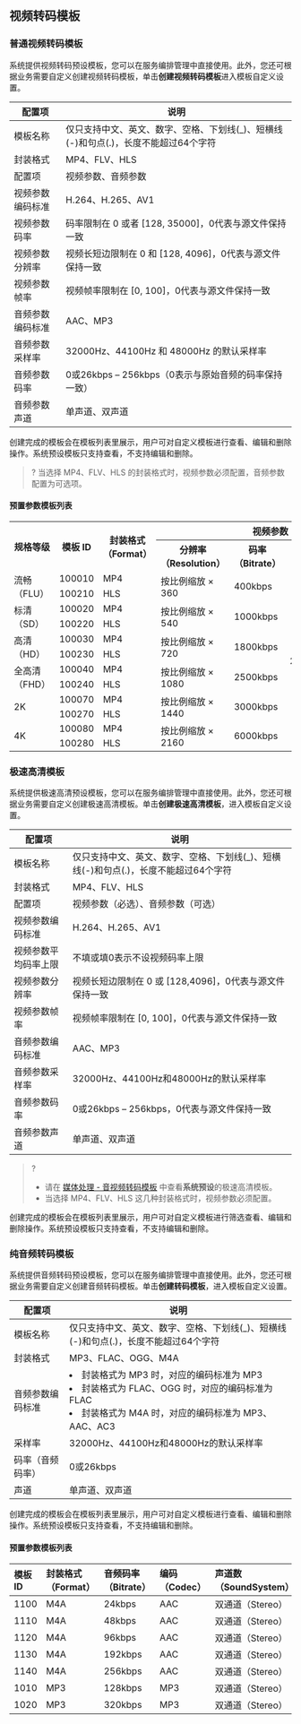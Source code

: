 ## 视频转码模板[](id:vtrans)

### 普通视频转码模板[](id:nvtrans)
系统提供视频转码预设模板，您可以在服务编排管理中直接使用。此外，您还可根据业务需要自定义创建视频转码模板，单击**创建视频转码模板**进入模板自定义设置。

|  配置项| 说明 |
| --- | ----|
|    模板名称    |    仅只支持中文、英文、数字、空格、下划线(\_)、短横线(-)和句点(.)，长度不能超过64个字符    |  
|    封装格式    |    MP4、FLV、HLS    |  
|    配置项    |    视频参数、音频参数    |  
|    视频参数编码标准    |    H.264、H.265、AV1    |  
|    视频参数码率    |  码率限制在 0 或者 [128, 35000]，0代表与源文件保持一致    |  
|    视频参数分辨率    | 视频长短边限制在 0 和 [128, 4096]，0代表与源文件保持一致  |  
|    视频参数帧率    |视频帧率限制在 [0, 100]，0代表与源文件保持一致   |  
|    音频参数编码标准    |    AAC、MP3    |  
|    音频参数采样率    |    32000Hz、44100Hz 和 48000Hz 的默认采样率    |  
|    音频参数码率    |    0或26kbps – 256kbps（0表示与原始音频的码率保持一致）    |  
|    音频参数声道    |    单声道、双声道    |  

创建完成的模板会在模板列表里展示，用户可对自定义模板进行查看、编辑和删除操作。系统预设模板只支持查看，不支持编辑和删除。

>? 当选择 MP4、FLV、HLS 的封装格式时，视频参数必须配置，音频参数配置为可选项。

#### 预置参数模板列表

<table class="table auto-table"><tbody><tr><th colspan="1" rowspan="2">规格等级</th><th colspan="1" rowspan="2">模板 ID</th><th colspan="1" rowspan="2">封装格式（Format）</th><th colspan="4">视频参数</th><th colspan="4">音频参数</th></tr>
<tr><th colspan="1">分辨率（Resolution）</th><th colspan="1">码率（Bitrate）</th><th colspan="1">帧率（FPS）</th><th colspan="1">编码（Codec）</th><th colspan="1">码率（Bitrate）</th><th colspan="1">采样频率（SampleRate）</th><th colspan="1">音频声道数（SoundSystem）</th><th colspan="1">编码（Codec）</th></tr>
<tr><td colspan="1" rowspan="2">流畅（FLU）</td><td colspan="1">100010</td><td colspan="1">MP4</td><td colspan="1" rowspan="2">按比例缩放 × 360</td><td colspan="1" rowspan="2">400kbps</td><td colspan="1" rowspan="12">25</td><td colspan="1" rowspan="12">H.264</td><td colspan="1" rowspan="4">64 kbps</td><td colspan="1" rowspan="12">44100Hz</td><td colspan="1" rowspan="12">双声道（Stereo）</td><td colspan="1" rowspan="12">AAC</td></tr>
<tr><td colspan="1">100210</td><td colspan="1">HLS</td></tr>
<tr><td colspan="1" rowspan="2">标清（SD）</td><td colspan="1">100020</td><td colspan="1">MP4</td><td colspan="1" rowspan="2">按比例缩放 × 540</td><td colspan="1" rowspan="2">1000kbps</td></tr>
<tr><td colspan="1">100220</td><td colspan="1">HLS</td></tr>
<tr><td colspan="1" rowspan="2">高清（HD）</td><td colspan="1">100030</td><td colspan="1">MP4</td><td colspan="1" rowspan="2">按比例缩放 × 720</td><td colspan="1" rowspan="2">1800kbps</td><td colspan="1" rowspan="4">128kbps</td></tr>
<tr><td colspan="1">100230</td><td colspan="1">HLS</td></tr>
<tr><td colspan="1" rowspan="2">全高清（FHD）</td><td colspan="1">100040</td><td colspan="1">MP4</td><td colspan="1" rowspan="2">按比例缩放 × 1080</td><td colspan="1" rowspan="2">2500kbps</td></tr>
<tr><td colspan="1">100240</td><td colspan="1">HLS</td></tr>
<tr><td colspan="1" rowspan="2">2K</td><td colspan="1">100070</td><td colspan="1">MP4</td><td colspan="1" rowspan="2">按比例缩放 × 1440</td><td colspan="1" rowspan="2">3000kbps</td><td colspan="1" rowspan="4">160kbps</td></tr>
<tr><td colspan="1">100270</td><td colspan="1">HLS</td></tr>
<tr><td colspan="1" rowspan="2">4K</td><td colspan="1">100080</td><td colspan="1">MP4</td><td colspan="1" rowspan="2">按比例缩放 × 2160</td><td colspan="1" rowspan="2">6000kbps</td></tr>
<tr><td colspan="1">100280</td><td colspan="1">HLS</td></tr></tbody></table>

### 极速高清模板[](id:svtrans)
系统提供极速高清预设模板，您可以在服务编排管理中直接使用。此外，您还可根据业务需要自定义创建极速高清模板。单击**创建极速高清模板**，进入模板自定义设置。

|  配置项| 说明 |
| --- | ----|
|  模板名称    |  仅只支持中文、英文、数字、空格、下划线(\_)、短横线(-)和句点(.)，长度不能超过64个字符    |  
|  封装格式    |  MP4、FLV、HLS    |  
|  配置项    |  视频参数（必选）、音频参数（可选）    |  
|  视频参数编码标准    |  H.264、H.265、AV1   |  
|  视频参数平均码率上限    |  不填或填0表示不设视频码率上限    |  
|  视频参数分辨率    |  视频长短边限制在 0 或 [128,4096]，0代表与源文件保持一致   |  
|  视频参数帧率    | 视频帧率限制在 [0, 100]，0代表与源文件保持一致  |  
|  音频参数编码标准    |  AAC、MP3    |  
|  音频参数采样率    |  32000Hz、44100Hz和48000Hz的默认采样率    |  
|  音频参数码率    |  0或26kbps – 256kbps，0代表与源文件保持一致    |  
|  音频参数声道    |  单声道、双声道    |  



>?
> - 请在 [媒体处理 - 音视频转码模板](https://console.cloud.tencent.com/mps/templates/avs?tab=tehd) 中查看**系统预设**的极速高清模板。
> - 当选择 MP4、FLV、HLS 这几种封装格式时，视频参数必须配置。

创建完成的模板会在模板列表里展示，用户可对自定义模板进行筛选查看、编辑和删除操作。系统预设模板只支持查看，不支持编辑和删除。


### 纯音频转码模板[](id:atrans)
系统提供音频转码预设模板，您可以在服务编排管理中直接使用。此外，您还可根据业务需要自定义创建音频转码模板。单击**创建转码模板**，进入模板自定义设置。

|  配置项| 说明 |
| --- | ----|
| 模板名称   | 仅只支持中文、英文、数字、空格、下划线(\_)、短横线(-)和句点(.)，长度不能超过64个字符   |      
| 封装格式   | MP3、FLAC、OGG、M4A   |      
| 音频参数编码标准   | <li>封装格式为 MP3 时，对应的编码标准为 MP3<li>封装格式为 FLAC、OGG 时，对应的编码标准为 FLAC<li>封装格式为 M4A 时，对应的编码标准为 MP3、AAC、AC3   |      
| 采样率   | 32000Hz、44100Hz和48000Hz的默认采样率   |      
| 码率（音频码率）   | 0或26kbps |    256kbps（0表示与原始音频的码率保持一致）   |      
| 声道   | 单声道、双声道   |      

创建完成的模板会在模板列表里展示，用户可对自定义模板进行查看、编辑和删除操作。系统预设模板只支持查看，不支持编辑和删除。

#### 预置参数模板列表
 
| 模板 ID | 封装格式（Format） | 音频码率（Bitrate） | 编码（Codec） | 声道数（SoundSystem） | 采样频率（SampleRate） |
| :------ | :----------------- | :------------------ | :------------ | :-------------------- | :--------------------- |
| 1100    | M4A                | 24kbps              | AAC           | 双通道（Stereo）      | 44100Hz                |
| 1110    | M4A                | 48kbps              | AAC           | 双通道（Stereo）      | 44100Hz                |
| 1120    | M4A                | 96kbps              | AAC           | 双通道（Stereo）      | 44100Hz                |
| 1130    | M4A                | 192kbps             | AAC           | 双通道（Stereo）      | 44100Hz                |
| 1140    | M4A                | 256kbps             | AAC           | 双通道（Stereo）      | 44100Hz                |
| 1010    | MP3                | 128kbps             | MP3           | 双通道（Stereo）      | 44100Hz                |
| 1020    | MP3                | 320kbps             | MP3           | 双通道（Stereo）      | 44100Hz                |

